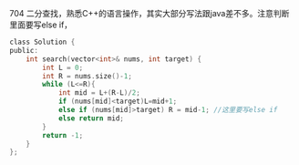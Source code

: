 704 二分查找，熟悉C++的语言操作，其实大部分写法跟java差不多。注意判断里面要写else if，
```C
class Solution {
public:
    int search(vector<int>& nums, int target) {
        int L = 0;
        int R = nums.size()-1;
        while (L<=R){
            int mid = L+(R-L)/2;
            if (nums[mid]<target)L=mid+1;
            else if (nums[mid]>target) R = mid-1; //这里要写else if
            else return mid;
        }
        return -1;
    }
};
```
